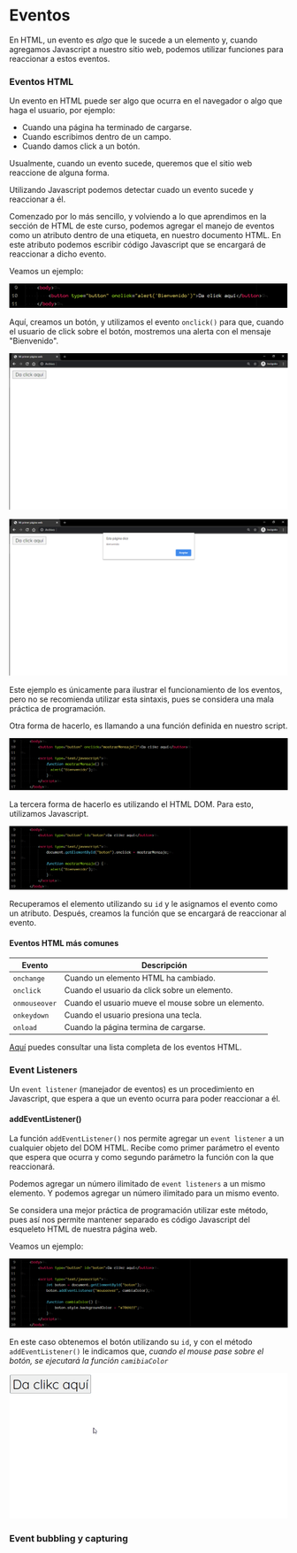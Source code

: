 # Eventos

En HTML, un evento es *algo* que le sucede a un elemento y, cuando agregamos Javascript a nuestro sitio web, podemos utilizar funciones para reaccionar a estos eventos.

### Eventos HTML

Un evento en HTML puede ser algo que ocurra en el navegador o algo que haga el usuario, por ejemplo:

* Cuando una página ha terminado de cargarse.
* Cuando escribimos dentro de un campo.
* Cuando damos click a un botón.

Usualmente, cuando un evento sucede, queremos que el sitio web reaccione de alguna forma.

Utilizando Javascript podemos detectar cuado un evento sucede y reaccionar a él.

Comenzado por lo más sencillo, y volviendo a lo que aprendimos en la sección de HTML de este curso, podemos agregar el manejo de eventos como un atributo dentro de una etiqueta, en nuestro documento HTML. En este atributo podemos escribir código Javascript que se encargará de reaccionar a dicho evento.

Veamos un ejemplo:

<p align="center">
    <img src="./img/js/boton.png">
</p>

Aquí, creamos un botón, y utilizamos el evento `onclick()` para que, cuando el usuario de click sobre el botón, mostremos una alerta con el mensaje "Bienvenido".

<p align="center">
    <img src="./img/js/boton2.png">
</p>

<p align="center">
    <img src="./img/js/boton3.png">
</p>

Este ejemplo es únicamente para ilustrar el funcionamiento de los eventos, pero no se recomienda utilizar esta sintaxis, pues se considera una mala práctica de programación.

Otra forma de hacerlo, es llamando a una función definida en nuestro script.

<p align="center">
    <img src="./img/js/boton4.png">
</p>


La tercera forma de hacerlo es utilizando el HTML DOM. Para esto, utilizamos Javascript.

<p align="center">
    <img src="./img/js/boton5.png">
</p>

Recuperamos el elemento utilizando su `id` y le asignamos el evento como un atributo. Después, creamos la función que se encargará de reaccionar al evento.

#### Eventos HTML más comunes

Evento | Descripción
-------|------------
`onchange`|Cuando un elemento HTML ha cambiado.
`onclick`|Cuando el usuario da click sobre un elemento.
`onmouseover`|Cuando el usuario mueve el mouse sobre un elemento.
`onkeydown`|Cuando el usuario presiona una tecla.
`onload`|Cuando la página termina de cargarse.

[Aquí](https://www.w3schools.com/jsref/dom_obj_event.asp) puedes consultar una lista completa de los eventos HTML.

### Event Listeners

Un `event listener` (manejador de eventos) es un procedimiento en Javascript, que espera a que un evento ocurra para poder reaccionar a él.

#### addEventListener()
La función `addEventListener()` nos permite agregar un `event listener` a un cualquier objeto del DOM HTML. Recibe como primer parámetro el evento que espera que ocurra y como segundo parámetro la función con la que reaccionará.

Podemos agregar un número ilimitado de `event listeners` a un mismo elemento. Y podemos agregar un número ilimitado para un mismo evento.

Se considera una mejor práctica de programación utilizar este método, pues así nos permite mantener separado es código Javascript del esqueleto HTML de nuestra página web.

Veamos un ejemplo:

<p align="center">
    <img src="./img/js/evento.png">
</p>

En este caso obtenemos el botón utilizando su `id`, y con el método `addEventListener()` le indicamos que, *cuando el mouse pase sobre el botón, se ejecutará la función `camibiaColor`*

![](/img/js/evento.gif)


### Event bubbling y capturing
